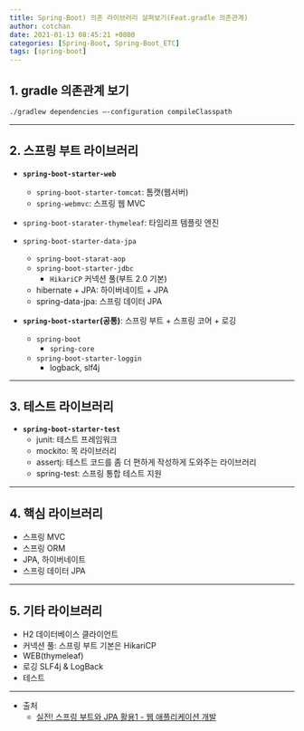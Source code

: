 ```yaml
---
title: Spring-Boot) 의존 라이브러리 살펴보기(Feat.gradle 의존관계)
author: cotchan 
date: 2021-01-13 08:45:21 +0800 
categories: [Spring-Boot, Spring-Boot_ETC]
tags: [spring-boot] 
---
```


## 1. gradle 의존관계 보기

```bash
./gradlew dependencies —-configuration compileClasspath
```

---


## 2. 스프링 부트 라이브러리

+ **`spring-boot-starter-web`**
  + `spring-boot-starter-tomcat`: 톰캣(웹서버)
  + `spring-webmvc`: 스프링 웹 MVC

+ `spring-boot-starater-thymeleaf`: 타임리프 템플릿 엔진
+ `spring-boot-starter-data-jpa`
  + `spring-boot-starat-aop`
  + `spring-boot-starter-jdbc`
    + `HikariCP` 커넥션 풀(부트 2.0 기본)
  + hibernate + JPA: 하이버네이트 + JPA
  + spring-data-jpa: 스프링 데이터 JPA
+ **`spring-boot-starter`(공통)**: 스프링 부트 + 스프링 코어 + 로깅
  + `spring-boot`
    + `spring-core`
  + `spring-boot-starter-loggin`
    + logback, slf4j

---

## 3. 테스트 라이브러리

+ **`spring-boot-starter-test`**
  + junit: 테스트 프레임워크
  + mockito: 목 라이브러리
  + assertj: 테스트 코드를 좀 더 편하게 작성하게 도와주는 라이브러리
  + spring-test: 스프링 통합 테스트 지원

---

## 4. 핵심 라이브러리

+ 스프링 MVC
+ 스프링 ORM
+ JPA, 하이버네이트
+ 스프링 데이터 JPA 

---

## 5. 기타 라이브러리

+ H2 데이터베이스 클라이언트
+ 커넥션 풀: 스프링 부트 기본은 HikariCP
+ WEB(thymeleaf)
+ 로깅 SLF4j & LogBack
+ 테스트


---

+ 출처
    + [실전! 스프링 부트와 JPA 활용1 - 웹 애플리케이션 개발](https://www.inflearn.com/course/%EC%8A%A4%ED%94%84%EB%A7%81%EB%B6%80%ED%8A%B8-JPA-%ED%99%9C%EC%9A%A9-1/dashboard)
